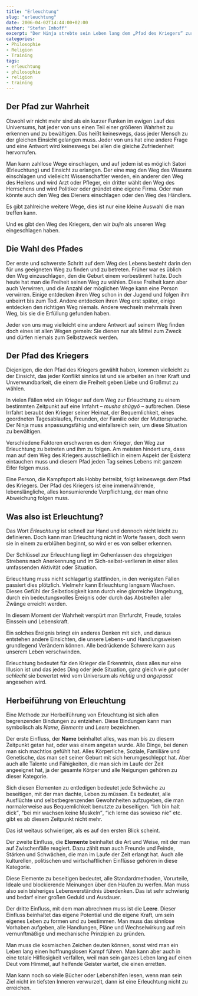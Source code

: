 ```yaml
---
title: "Erleuchtung"
slug: "erleuchtung"
date: 2006-04-02T14:44:00+02:00
author: "Stefan Imhoff"
excerpt: "Der Ninja strebte sein Leben lang dem „Pfad des Kriegers“ zur Erleuchtung zu folgen. Die Erleuchtung ist ein nicht zu fassender Begriff, der einen Zustand von vollkommendem Verständnis und Klarheit darstellt."
categories:
- Philosophie
- Religion
- Training
tags:
- erleuchtung
- philosophie
- religion
- training
---
```


## Der Pfad zur Wahrheit

Obwohl wir nicht mehr sind als ein kurzer Funken im ewigen Lauf des Universums, hat jeder von uns einen Teil einer größeren Wahrheit zu erkennen und zu bewältigen. Das heißt keineswegs, dass jeder Mensch zu der gleichen Einsicht gelangen muss. Jeder von uns hat eine andere Frage und eine Antwort wird keineswegs bei allen die gleiche Zufriedenheit hervorrufen.

Man kann zahllose Wege einschlagen, und auf jedem ist es möglich Satori (Erleuchtung) und Einsicht zu erlangen. Der eine mag den Weg des Wissens einschlagen und vielleicht Wissenschaftler werden, ein anderer den Weg des Heilens und wird Arzt oder Pfleger, ein dritter wählt den Weg des Herrschens und wird Politiker oder gründet eine eigene Firma. Oder man könnte auch den Weg des Dieners einschlagen oder den Weg des Händlers.

Es gibt zahlreiche weitere Wege, dies ist nur eine kleine Auswahl die man treffen kann.

Und es gibt den Weg des Kriegers, den wir *bujin* als unseren Weg eingeschlagen haben.


## Die Wahl des Pfades

Der erste und schwerste Schritt auf dem Weg des Lebens besteht darin den für uns geeigneten Weg zu finden und zu betreten. Früher war es üblich den Weg einzuschlagen, den die Geburt einem vorbestimmt hatte. Doch heute hat man die Freiheit seinen Weg zu wählen. Diese Freiheit kann aber auch Verwirren, und die Anzahl der möglichen Wege kann eine Person verwirren. Einige entdecken ihren Weg schon in der Jugend und folgen ihm unbeirrt bis zum Tod. Andere entdecken ihren Weg erst später, einige entdecken den richtigen Weg niemals. Andere wechseln mehrmals ihren Weg, bis sie die Erfüllung gefunden haben.

Jeder von uns mag vielleicht eine andere Antwort auf seinem Weg finden doch eines ist allen Wegen gemein: Sie dienen nur als Mittel zum Zweck und dürfen niemals zum Selbstzweck werden.


## Der Pfad des Kriegers

Diejenigen, die den Pfad des Kriegers gewählt haben, kommen vielleicht zu der Einsicht, das jeder Konflikt sinnlos ist und sie arbeiten an ihrer Kraft und Unverwundbarkeit, die einem die Freiheit geben Liebe und Großmut zu wählen.

In vielen Fällen wird ein Krieger auf dem Weg zur Erleuchtung zu einem bestimmten Zeitpunkt auf eine Irrfahrt – *musha shūgyō* – aufbrechen. Diese Irrfahrt beraubt den Krieger seiner Heimat, der Bequemlichkeit, eines geordneten Tagesablaufes, Freunden, der Familie oder der Muttersprache. Der Ninja muss anpassungsfähig und einfallsreich sein, um diese Situation zu bewältigen.

Verschiedene Faktoren erschweren es dem Krieger, den Weg zur Erleuchtung zu betreten und ihm zu folgen. Am meisten hindert uns, dass man auf dem Weg des Kriegers ausschließlich in einem Aspekt der Existenz eintauchen muss und diesem Pfad jeden Tag seines Lebens mit ganzem Eifer folgen muss.

Eine Person, die Kampfsport als Hobby betreibt, folgt keineswegs dem Pfad des Kriegers. Der Pfad des Kriegers ist eine immerwährende, lebenslängliche, alles konsumierende Verpflichtung, der man ohne Abweichung folgen muss.


## Was also ist Erleuchtung?

Das Wort *Erleuchtung* ist schnell zur Hand und dennoch nicht leicht zu definieren. Doch kann man Erleuchtung nicht in Worte fassen, doch wenn sie in einem zu erblühen beginnt, so wird er es von selber erkennen.

Der Schlüssel zur Erleuchtung liegt im Gehenlassen des ehrgeizigen Strebens nach Anerkennung und im Sich-selbst-verlieren in einer alles umfassenden Aktivität oder Situation.

Erleuchtung muss nicht schlagartig stattfinden, in den wenigsten Fällen passiert dies plötzlich. Vielmehr kann Erleuchtung langsam Wachsen. Dieses Gefühl der Selbstlosigkeit kann durch eine glorreiche Umgebung, durch ein bedeutungsvolles Ereignis oder durch das Abstreifen aller Zwänge erreicht werden.

In diesem Moment der Wahrheit verspürt man Ehrfurcht, Freude, totales Einssein und Lebenskraft.

Ein solches Ereignis bringt ein anderes Denken mit sich, und daraus entstehen andere Einsichten, die unsere Lebens- und Handlungsweisen grundlegend Verändern können. Alle bedrückende Schwere kann aus unserem Leben verschwinden.

Erleuchtung bedeutet für den Krieger die Erkenntnis, dass alles nur eine Illusion ist und das jedes Ding oder jede Situation, ganz gleich wie *gut* oder *schlecht* sie bewertet wird vom Universum als *richtig* und *angepasst* angesehen wird.


## Herbeiführung von Erleuchtung

Eine Methode zur Herbeiführung von Erleuchtung ist sich allen begrenzenden Bindungen zu entziehen. Diese Bindungen kann man symbolisch als *Name*, *Elemente* und *Leere* bezeichnen.

Der erste Einfluss, der **Name** beinhaltet alles, was man bis zu diesem Zeitpunkt getan hat, oder was einem angetan wurde. Alle Dinge, bei denen man sich machtlos gefühlt hat. Alles Körperliche, Soziale, Familiäre und Genetische, das man seit seiner Geburt mit sich herumgeschleppt hat. Aber auch alle Talente und Fähigkeiten, die man sich im Laufe der Zeit angeeignet hat, ja der gesamte Körper und alle Neigungen gehören zu dieser Kategorie.

Sich diesen Elementen zu entledigen bedeutet jede Schwäche zu beseitigen, mit der man dachte, Leben zu müssen. Es bedeutet, alle Ausflüchte und selbstbegrenzenden Gewohnheiten aufzugeben, die man normalerweise aus Bequemlichkeit benutzte zu beseitigen. <q>Ich bin halt dick</q>, <q>bei mir wachsen keine Muskeln</q>, <q>ich lerne das sowieso nie</q> etc. gibt es ab diesem Zeitpunkt nicht mehr.

Das ist weitaus schwieriger, als es auf den ersten Blick scheint.

Der zweite Einfluss, die **Elemente** beinhaltet die Art und Weise, mit der man auf Zwischenfälle reagiert. Dazu zählt man auch Freunde und Feinde, Stärken und Schwächen, die man im Laufe der Zeit erlangt hat. Auch alle kulturellen, politischen und wirtschaftlichen Einflüsse gehören in diese Kategorie.

Diese Elemente zu beseitigen bedeutet, alle Standardmethoden, Vorurteile, Ideale und blockierende Meinungen über den Haufen zu werfen. Man muss also sein bisheriges Lebensverständnis überdenken. Das ist sehr schwierig und bedarf einer großen Geduld und Ausdauer.

Der dritte Einfluss, mit dem man abrechnen muss ist die **Leere**. Dieser Einfluss beinhaltet das eigene Potential und die eigene Kraft, um sein eigenes Leben zu formen und zu bestimmen. Man muss das sinnlose Vorhaben aufgeben, alle Handlungen, Pläne und Wechselwirkung auf rein vernunftmäßige und mechanische Prinzipien zu gründen.

Man muss die kosmischen Zeichen deuten können, sonst wird man ein Leben lang einen hoffnungslosen Kampf führen. Man kann aber auch in eine totale Hilflosigkeit verfallen, weil man sein ganzes Leben lang auf einen Deut vom Himmel, auf helfende Geister wartet, die einen erretten.

Man kann noch so viele Bücher oder Lebenshilfen lesen, wenn man sein Ziel nicht im tiefsten Inneren verwurzelt, dann ist eine Erleuchtung nicht zu erreichen.

